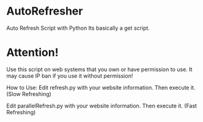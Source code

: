 # AutoRefresher
Auto Refresh Script with Python
Its basically a get script.
# Attention!
Use this script on web systems that you own or have permission to use. It may cause IP ban if you use it without permission!

How to Use:
Edit refresh.py with your website information. Then execute it. (Slow Refreshing)

Edit parallelRefresh.py with your website information. Then execute it. (Fast Refreshing)
